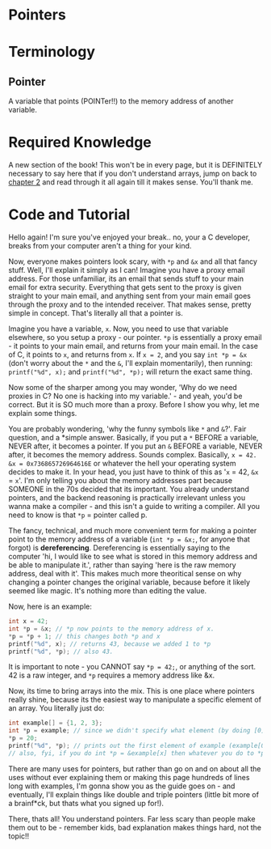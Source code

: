 # Pointers

# Terminology
## Pointer
A variable that points (POINTer!!) to the memory address of another variable.

# Required Knowledge
A new section of the book! This won't be in every page, but it is DEFINITELY necessary to say here that if you don't understand arrays, jump on back to [chapter 2](type-var-array.md) and read through it all again till it makes sense. You'll thank me.

# Code and Tutorial
Hello again! I'm sure you've enjoyed your break.. no, your a C developer, breaks from your computer aren't a thing for your kind.

Now, everyone makes pointers look scary, with `*p` and `&x` and all that fancy stuff. Well, I'll explain it simply as I can!
Imagine you have a proxy email address. For those unfamiliar, its an email that sends stuff to your main email for extra security. Everything that gets sent to the proxy is given straight to your main email,
and anything sent from your main email goes through the proxy and to the intended receiver. That makes sense, pretty simple in concept. That's literally all that a pointer is.

Imagine you have a variable, `x`. Now, you need to use that variable elsewhere, so you setup a proxy - our pointer. `*p` is essentially a proxy email - it points to your main email, and returns from your
main email. In the case of C, it points to `x`, and returns from `x`. If `x = 2`, and you say `int *p = &x` (don't worry about the `*` and the `&`, I'll explain momentarily), then running:
`printf("%d", x);` and `printf("%d", *p);` will return the exact same thing.

Now some of the sharper among you may wonder, 'Why do we need proxies in C? No one is hacking into my variable.' - and yeah, you'd be correct. But it is SO much more than a proxy. Before I show you why, let
me explain some things.

You are probably wondering, 'why the funny symbols like `*` and `&`?'. Fair question, and a *simple answer. Basically, if you put a `*` BEFORE a variable, NEVER after, it becomes a pointer. If you put an `&`
BEFORE a variable, NEVER after, it becomes the memory address. Sounds complex.
Basically, `x = 42.` `&x = 0x736865726964616E` or whatever the hell your operating system decides to make it. In your head, you just have to think of this as '`x` = 42, `&x` = `x`'. I'm only telling you about
the memory addresses part because SOMEONE in the 70s decided that its important.
You already understand pointers, and the backend reasoning is practically irrelevant unless you wanna make a compiler - and this isn't a guide to writing a compiler. All you need to know is that `*p` = pointer
called p.

The fancy, technical, and much more convenient term for making a pointer point to the memory address of a variable (`int *p = &x;`, for anyone that forgot) is **dereferencing**. Dereferencing is essentially
saying to the computer 'hi, I would like to see what is stored in this memory address and be able to manipulate it.', rather than saying 'here is the raw memory address, deal with it'. This makes much more
theoritical sense on why changing a pointer changes the original variable, because before it likely seemed like magic. It's nothing more than editing the value.

Now, here is an example:

```C
int x = 42;
int *p = &x; // *p now points to the memory address of x.
*p = *p + 1; // this changes both *p and x
printf("%d", x); // returns 43, because we added 1 to *p
printf("%d", *p); // also 43.
```

It is important to note - you CANNOT say `*p = 42;`, or anything of the sort. 42 is a raw integer, and `*p` requires a memory address like &x.

Now, its time to bring arrays into the mix. This is one place where pointers really shine, because its the easiest way to manipulate a specific element of an array. You literally just do:

```C
int example[] = {1, 2, 3};
int *p = example; // since we didn't specify what element (by doing [0], [1], or [2]) the compiler assumes [0]. also, example[] = example after declaring it
*p = 20;
printf("%d", *p); // prints out the first element of example (example[0]), or 20. notice how changing the number with *p = 20 changed example[0]. this is dereferencing in action!
// also, fyi, if you do int *p = &example[x] then whatever you do to *p changes example[x], it doesnt have to be just zero
```

There are many uses for pointers, but rather than go on and on
about all the uses without ever explaining them or making this page hundreds of lines long with examples, I'm gonna show you as the guide goes on - and eventually, I'll explain things like double and triple
pointers (little bit more of a brainf*ck, but thats what you signed up for!).

There, thats all! You understand pointers. Far less scary than people make them out to be - remember kids, bad explanation makes things hard, not the topic!!
